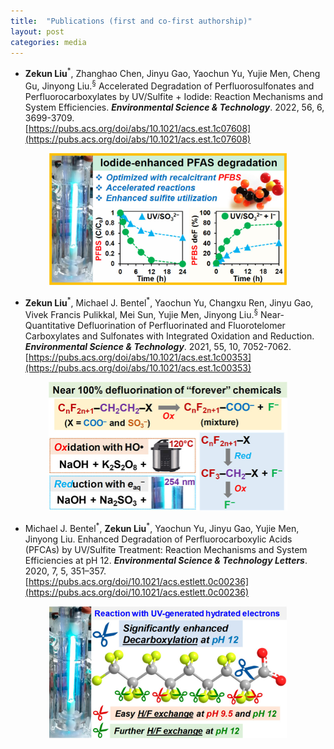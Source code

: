 ```yaml
---
title:  "Publications (first and co-first authorship)"
layout: post
categories: media
---
```

   - **Zekun Liu**<sup>\*</sup>, Zhanghao Chen, Jinyu Gao, Yaochun Yu, Yujie Men, Cheng Gu, Jinyong Liu.<sup>&sect;</sup> Accelerated Degradation of Perfluorosulfonates and Perfluorocarboxylates by UV/Sulfite + Iodide: Reaction Mechanisms and System Efficiencies. ***Environmental Science & Technology***. 2022, 56, 6, 3699-3709.  
   [https://pubs.acs.org/doi/abs/10.1021/acs.est.1c07608](https://pubs.acs.org/doi/abs/10.1021/acs.est.1c07608) 
  <div  align="center">
  <img src="/Images/TOC_S+I.jpeg" style="zoom:38%"/>
  </div>

   - **Zekun Liu**<sup>\*</sup>, Michael J. Bentel<sup>\*</sup>, Yaochun Yu, Changxu Ren, Jinyu Gao, Vivek Francis Pulikkal, Mei Sun, Yujie Men, Jinyong Liu.<sup>&sect;</sup> Near-Quantitative Defluorination of Perfluorinated and Fluorotelomer Carboxylates and Sulfonates with Integrated Oxidation and Reduction. ***Environmental Science & Technology***. 2021, 55, 10, 7052-7062.  
   [https://pubs.acs.org/doi/abs/10.1021/acs.est.1c00353](https://pubs.acs.org/doi/abs/10.1021/acs.est.1c00353) 
  <div  align="center">
  <img src="/Images/es1c00353_0010.jpeg" style="zoom:50%"/>
  </div>
  
  
  - Michael J. Bentel<sup>\*</sup>, **Zekun Liu**<sup>\*</sup>, Yaochun Yu, Jinyu Gao, Yujie Men, Jinyong Liu. Enhanced Degradation of Perfluorocarboxylic Acids (PFCAs) by UV/Sulfite Treatment: Reaction Mechanisms and System Efficiencies at pH 12. ***Environmental Science & Technology Letters***. 2020, 7, 5, 351–357.        [https://pubs.acs.org/doi/10.1021/acs.estlett.0c00236](https://pubs.acs.org/doi/10.1021/acs.estlett.0c00236)   
   <div  align="center">    
   <img src="/Images/ez0c00236_0004.jpeg" style="zoom:38%"/>   
   </div>   
